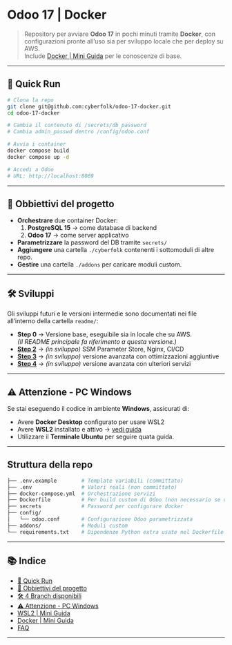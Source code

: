 # Odoo 17 | Docker

> Repository per avviare **Odoo 17** in pochi minuti tramite **Docker**, con configurazioni pronte all’uso sia per sviluppo locale che per deploy su AWS.  
> Include [Docker | Mini Guida](readme/docs-docker.md) per le conoscenze di base.

---

## 🚀 Quick Run

```bash
# Clona la repo
git clone git@github.com:cyberfolk/odoo-17-docker.git
cd odoo-17-docker

# Cambia il contenuto di /secrets/db_password
# Cambia admin_passwd dentro /config/odoo.conf

# Avvia i container
docker compose build
docker compose up -d

# Accedi a Odoo
# URL: http://localhost:8069
```

---

## 📌 Obbiettivi del progetto

- **Orchestrare** due container Docker:
    1. **PostgreSQL 15** → come database di backend
    2. **Odoo 17** → come server applicativo
- **Parametrizzare** la password del DB tramite `secrets/`
- **Aggiungere** una cartella `./cyberfolk` contenenti i sottomoduli di altre repo.
- **Gestire** una cartella `./addons` per caricare moduli custom.

---

## 🛠️ Sviluppi

Gli sviluppi futuri e le versioni intermedie sono documentati nei file all’interno della cartella `readme/`:

- **Step 0** → Versione base, eseguibile sia in locale che su AWS.  
  *(Il README principale fa riferimento a questa versione.)*
- [**Step 2**](readme/step-2.md) → *(in sviluppo)* SSM Parameter Store, Nginx, CI/CD
- [**Step 3**](readme/step-3.md) → *(in sviluppo)* versione avanzata con ottimizzazioni aggiuntive
- [**Step 4**](readme/step-4.md) → *(in sviluppo)* versione avanzata con ulteriori servizi

---

## ⚠️ Attenzione - PC Windows

Se stai eseguendo il codice in ambiente **Windows**, assicurati di:

- Avere **Docker Desktop** configurato per usare WSL2
- Avere **WSL2** installato e attivo → [vedi guida](readme/docs-wsl.md)
- Utilizzare il **Terminale Ubuntu** per seguire quata guida.

---

## Struttura della repo

```bash
├── .env.example        # Template variabili (committato)
├── .env                # Valori reali (non committato)
├── docker-compose.yml  # Orchestrazione servizi
├── Dockerfile          # Per build custom di Odoo (non necessario se usi l'immagine ufficiale)
├── secrets             # Password per configurare docker
├── config/
│   └── odoo.conf       # Configurazione Odoo parametrizzata
├── addons/             # Moduli custom
└── requirements.txt    # Dipendenze Python extra usate nel Dockerfile
```

---

## 📚 Indice

- [🚀 Quick Run](#-quick-run)
- [📌 Obbiettivi del progetto](#-obbiettivi-del-progetto)
- [🛠️ 4 Branch disponibili](#️-4-branch-disponibili)
- [⚠️ Attenzione - PC Windows](#️-attenzione-pc-windows)
- [WSL2 | Mini Guida](readme/docs-wsl.md)
- [Docker | Mini Guida](readme/docs-docker.md)
- [FAQ](readme/docs-faq.md)

---

